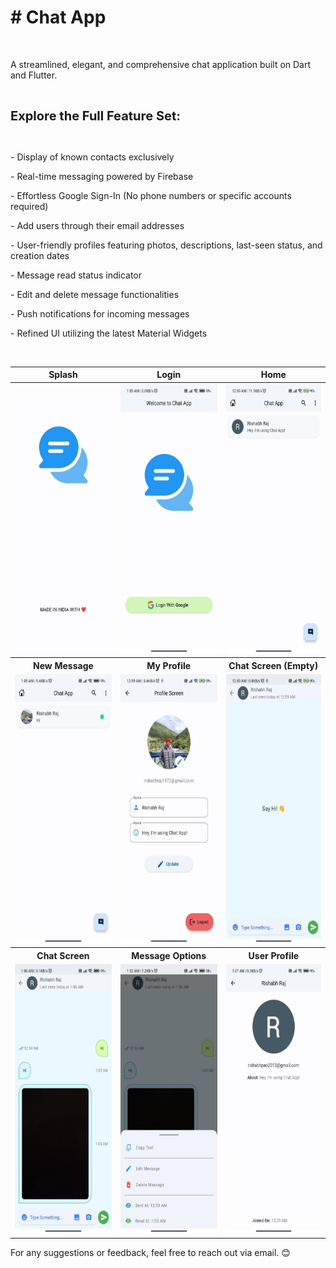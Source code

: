 <h1># Chat App</h1>
<p><br></p>
<p>A streamlined, elegant, and comprehensive chat application built on Dart and Flutter.</p>
<p><br></p>
<p><span style="font-size: 20px;"><strong>Explore the Full Feature Set:</strong></span></p>
<p><br></p>
<p>- Display of known contacts exclusively</p>
<p>- Real-time messaging powered by Firebase</p>
<p>- Effortless Google Sign-In (No phone numbers or specific accounts required)</p>
<p>- Add users through their email addresses</p>
<p>- User-friendly profiles featuring photos, descriptions, last-seen status, and creation dates</p>
<p>- Message read status indicator</p>
<p>- Edit and delete message functionalities</p>
<p>- Push notifications for incoming messages</p>
<p>- Refined UI utilizing the latest Material Widgets</p>
<p><br></p>
<table>
  <thead>
    <tr>
      <th>Splash</th>
      <th>Login</th>
      <th>Home</th>
    </tr>
  </thead>
  <tbody>
    <tr>
      <td><img alt="" src="https://github.com/rishabhraj1572/chat_app/blob/master/Screenshots/8.jpg?raw=true" style="height:431px; width:200px" /></td>
      <td><img alt="" src="https://github.com/rishabhraj1572/chat_app/blob/master/Screenshots/5.jpg?raw=true" style="height:431px; width:200px" /></td>
      <td><img alt="" src="https://github.com/rishabhraj1572/chat_app/blob/master/Screenshots/7.jpg?raw=true" style="height:431px; width:200px" /></td>
    </tr>
    <tr>
      <th>New Message</th>
      <th>My Profile</th>
      <th>Chat Screen (Empty)</th>
    </tr>
    <tr>
      <td><img alt="" src="https://github.com/rishabhraj1572/chat_app/blob/master/Screenshots/3.jpg?raw=true" style="height:431px; width:200px" /></td>
      <td><img alt="" src="https://github.com/rishabhraj1572/chat_app/blob/master/Screenshots/6.jpg?raw=true" style="height:431px; width:200px" /></td>
      <td><img alt="" src="https://github.com/rishabhraj1572/chat_app/blob/master/Screenshots/4.jpg?raw=true" style="height:431px; width:200px" /></td>
    </tr>
    <tr>
      <th>Chat Screen</th>
      <th>Message Options</th>
      <th>User Profile</th>
    </tr>
    <tr>
      <td><img alt="" src="https://github.com/rishabhraj1572/chat_app/blob/master/Screenshots/2.jpg?raw=true" style="height:431px; width:200px" /></td>
      <td><img alt="" src="https://github.com/rishabhraj1572/chat_app/blob/master/Screenshots/9.jpg?raw=true" style="height:431px; width:200px" /></td>
      <td><img alt="" src="https://github.com/rishabhraj1572/chat_app/blob/master/Screenshots/1.jpg?raw=true" style="height:431px; width:200px" /></td>
    </tr>
  </tbody>
</table>

<p>For any suggestions or feedback, feel free to reach out via email. 😊</p>
